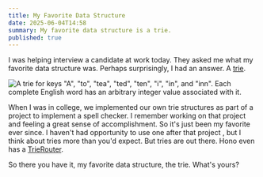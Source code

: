 ```yaml
---
title: My Favorite Data Structure
date: 2025-06-04T14:58
summary: My favorite data structure is a trie.
published: true
---
```

I was helping interview a candidate at work today. They asked me what my favorite data structure was. Perhaps surprisingly, I had an answer. A [trie](https://en.wikipedia.org/wiki/Trie).

![A trie for keys "A", "to", "tea", "ted", "ten", "i", "in", and "inn". Each complete English word has an arbitrary integer value associated with it.](https://samwarnick.com/media/Trie_example.svg.png)

When I was in college, we implemented our own trie structures as part of a project to implement a spell checker. I remember working on that project and feeling a great sense of accomplishment. So it's just been my favorite ever since. I haven't had opportunity to use one after that project , but I think about tries more than you'd expect. But tries are out there. Hono even has a [TrieRouter](https://hono.dev/docs/concepts/routers#trierouter).

So there you have it, my favorite data structure, the trie. What's yours?